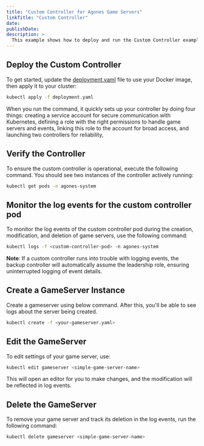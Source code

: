 ```yaml
---
title: "Custom Controller for Agones Game Servers"
linkTitle: "Custom Controller"
date:
publishDate:
description: >
  This example shows how to deploy and run the Custom Controller example on Agones, a tool to monitor the running dedicated game servers on Kubernetes.
---
```


## Deploy the Custom Controller

To get started, update the [deployment.yaml](https://github.com/googleforgames/agones/blob/main/examples/custom-controller/deployment.yaml) file to use your Docker image, then apply it to your cluster:

```bash
kubectl apply -f deployment.yaml
```

When you run the command, it quickly sets up your controller by doing four things: creating a service account for secure communication with Kubernetes, defining a role with the right permissions to handle game servers and events, linking this role to the account for broad access, and launching two controllers for reliability,

## Verify the Controller

To ensure the custom controller is operational, execute the following command. You should see two instances of the controller actively running:

```bash
kubectl get pods -n agones-system
```

## Monitor the log events for the custom controller pod

To monitor the log events of the custom controller pod during the creation, modification, and deletion of game servers, use the following command:

```bash
kubectl logs -f <custom-controller-pod> -n agones-system
```

**Note**: If a custom controller runs into trouble with logging events, the backup controller will automatically assume the leadership role, ensuring uninterrupted logging of event details.

## Create a GameServer Instance

Create a gameserver using below command. After this, you'll be able to see logs about the server being created.

```bash
kubectl create -f <your-gameserver.yaml>

```

## Edit the GameServer

To edit settings of your game server, use:

```bash
kubectl edit gameserver <simple-game-server-name> 
```

This will open an editor for you to make changes, and the modification will be reflected in log events.


## Delete the GameServer

To remove your game server and track its deletion in the log events, run the following command:

```bash
kubectl delete gameserver <simple-game-server-name>
```
